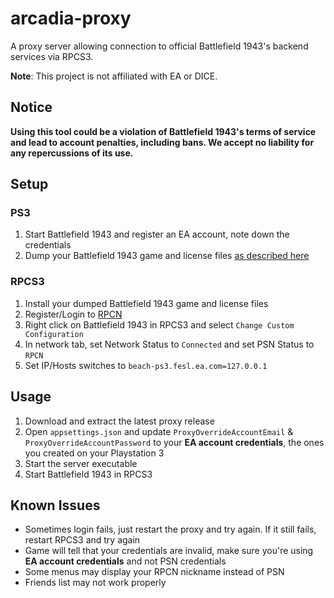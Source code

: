 # arcadia-proxy

A proxy server allowing connection to official Battlefield 1943's backend services via RPCS3.

**Note**: This project is not affiliated with EA or DICE.

## Notice

**Using this tool could be a violation of Battlefield 1943's terms of service and lead to account penalties, including bans. We accept no liability for any repercussions of its use.**

## Setup

### PS3

1. Start Battlefield 1943 and register an EA account, note down the credentials
1. Dump your Battlefield 1943 game and license files [as described here](https://wiki.rpcs3.net/index.php?title=Help%3ADumping_PlayStation_3_games)

### RPCS3

1. Install your dumped Battlefield 1943 game and license files
1. Register/Login to [RPCN](https://wiki.rpcs3.net/index.php?title=Help:Netplay)
1. Right click on Battlefield 1943 in RPCS3 and select `Change Custom Configuration`
1. In network tab, set Network Status to `Connected` and set PSN Status to `RPCN`
1. Set IP/Hosts switches to `beach-ps3.fesl.ea.com=127.0.0.1`

## Usage

1. Download and extract the latest proxy release
1. Open `appsettings.json` and update `ProxyOverrideAccountEmail` & `ProxyOverrideAccountPassword` to your **EA account credentials**, the ones you created on your Playstation 3
1. Start the server executable
1. Start Battlefield 1943 in RPCS3

## Known Issues

* Sometimes login fails, just restart the proxy and try again. If it still fails, restart RPCS3 and try again
* Game will tell that your credentials are invalid, make sure you're using **EA account credentials** and not PSN credentials
* Some menus may display your RPCN nickname instead of PSN
* Friends list may not work properly